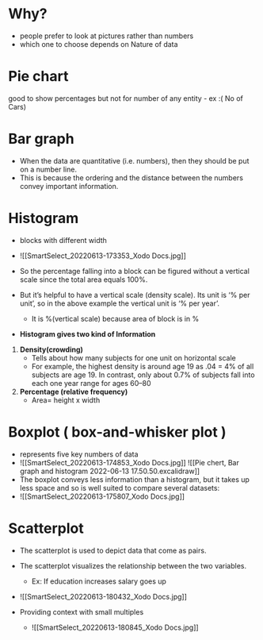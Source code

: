# Why?
- people prefer to look at pictures rather than numbers
- which one to choose depends on Nature of data

# Pie chart
good to show percentages but not for number of any entity - ex :( No of Cars)
# Bar graph
- When the data are quantitative (i.e. numbers), then they should be put on a number line. 
- This is because the ordering and the distance between the numbers convey important information.

# Histogram
- blocks with different width
- ![[SmartSelect_20220613-173353_Xodo Docs.jpg]]
- So the percentage falling into a block can be figured without a vertical scale since the total area equals 100%.
- But it’s helpful to have a vertical scale (density scale). Its unit is ‘% per unit’, so in the above example the vertical unit is ‘% per year’.
	- It is %(vertical scale) because area of block is in %


- **Histogram gives two kind of Information**
1. **Density(crowding)**
	- Tells about how many subjects for one unit on horizontal scale
	- For example, the highest density is around age 19 as .04 = 4% of all subjects are age 19. In contrast, only about 0.7% of subjects fall into each one year range for ages 60–80
2. **Percentage (relative frequency)**
	- Area= height x width

# Boxplot ( box-and-whisker plot )
- represents five key numbers of data
- ![[SmartSelect_20220613-174853_Xodo Docs.jpg]]
![[Pie chert, Bar graph and histogram 2022-06-13 17.50.50.excalidraw]]
- The boxplot conveys less information than a histogram, but it takes up less space and so is well suited to compare several datasets:
- ![[SmartSelect_20220613-175807_Xodo Docs.jpg]]

# Scatterplot
- The scatterplot is used to depict data that come as pairs.
- The scatterplot visualizes the relationship between the two variables.
	- Ex: If education increases salary goes up

		
- ![[SmartSelect_20220613-180432_Xodo Docs.jpg]]
- Providing context with small multiples
	- ![[SmartSelect_20220613-180845_Xodo Docs.jpg]]